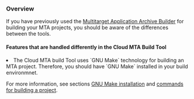 ### Overview
If you have previously used the [Multitarget Application Archive Builder](https://help.sap.com/viewer/58746c584026430a890170ac4d87d03b/Cloud/en-US/ba7dd5a47b7a4858a652d15f9673c28d.html) for building your MTA projects, you should be aware of the differences between the tools.


#### Features that are handled differently in the Cloud MTA Build Tool

<li> The Cloud MTA build Tool uses `GNU Make` technology for building an MTA project. Therefore, you should have `GNU Make` installed in your build environmnet. 

For more information, see sections [GNU Make installation](makefile.md) and [commands for building a project](usage.md#how-to-build-an-mta-archive-from-the-project-sources). 
&nbsp;

</li>
